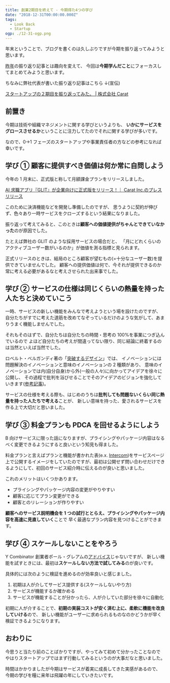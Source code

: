 ```yaml
---
title: 創業2期目を終えて - 今期得た4つの学び
date: "2018-12-31T00:00:00.000Z"
tags:
  - Look Back
  - Startup
ogp: ./12-31-ogp.png
---
```


年末ということで、ブログを書くのは久しぶりですが今期を振り返ってみようと思います。

[昨年](/2017/12/one-year-summary)の振り返り記事とは趣向を変えて、
今回は**今期学んだこと**にフォーカスしてまとめてみようと思います。

ちなみに弊社代表が書いた振り返り記事はこちら ↓(宣伝)

[スタートアップの２期目を振り返ってみた。 \| 株式会社 Carat](https://www.wantedly.com/companies/caratinc/post_articles/149005)

## **前置き**

今期は技術や組織マネジメントに関する学びというよりも、
**いかにサービスをグロースさせるか**ということに注力してたのでそれに関する学びが多いです。

なので、0→1 フェーズのスタートアップや事業責任者の方などの参考になれば幸いです。

## **学び ① 顧客に提供すべき価値は何か常に自問しよう**

今年の 1 月末に、正式版と称して月額課金プランをリリースしました。

[AI 求職アプリ『GLIT』が企業向けに正式版をリリース！｜ Carat Inc.のプレスリリース](https://prtimes.jp/main/html/rd/p/000000011.000023025.html)

このために決済機能などを開発し準備したのですが、
思うように契約が伸びず、色々あり一時サービスをクローズするという結果になりました。

振り返って考えてみると、このときは**顧客への価値提供がちゃんとできていなかった**のが原因でした。

たとえば弊社の GLIT のような採用サービスの場合だと、
「月にどれくらいのアクティブユーザー数がいるのか」が価値を測る指標と見られます。

正式リリースのときは、結局のところ顧客が望むもの(=十分なユーザー数)を提供できていませんでした。
顧客への提供価値は何で、今それが提供できるのか常に考える必要があるなと考えさせられた出来事でした。

## **学び ② サービスの仕様は同じくらいの熱量を持った人たちと決めていこう**

一時、サービスの新しい機能をみんなで考えようという場を設けたのですが、
自分たちがすでに考えた道筋を改めてなぞっているだけのような気がして、あまりうまく機能しませんでした。

それもそのはずで、自分たちは自分たちの時間・思考の 100%を事業につぎ込んでいるので
よほど自分たちの考えが間違ってない限り、同じ結論に終着するのは当然といえば当然でした。

ロベルト・ベルガンディ著の「[突破するデザイン](http://amzn.asia/d/eiHUvRS)」では、
イノベーションには問題解決のイノベーションと意味のイノベーションの 2 種類があり、
意味のイノベーションでは内(自分自身)から外(一般の人々)に向かってアイデアを徐々に公開し、
その過程で批判を浴びせることでそのアイデアのビジョンを強化していきます([参考記事](https://www.worksight.jp/issues/1050.html))。

サービスの仕様を考える際も、はじめのうちは**批判しても問題ないくらい同じ熱量を持った人たちで考える**ことが、
新しい意味を持った、愛されるサービスを作る上で大切だと思いました。

## **学び ③ 料金プランも PDCA を回せるようにしよう**

B 向けサービスに限った話になりますが、プライシングやパッケージ内容はなるべく変更できるようにすると良いという知見も得ました。

料金プランと言えばプランと機能が書かれた表(e.x. [Intercom](https://www.intercom.com/pricing?current_tab=all_intercom_tab))をサービスページ上で公開するイメージをしていたのですが、最初は公開せず問い合わせだけできるようにして、初回のサービス紹介時に伝えるのが良いと思いました。

これのメリットはいくつかあります。

- プライシングやパッケージ内容の変更がやりやすい
- 顧客に応じてプラン変更ができる
- 顧客とのリレーションが作りやすい

**顧客へのサービス説明機会を 1 つの試行ととらえ、プライシングやパッケージ内容を高速に見直していく**ことで
早く最適なプラン内容を見つけることができます。

## **学び ④ スケールしないことをやろう**

Y Combinator 創業者ポール・グレアムの[アドバイス](https://postd.cc/do-things-that-dont-scale/)じゃないですが、
新しい機能を試すときには、最初は**スケールしない方法で試してみる**のが良いです。

具体的には次のように検証を進めるのが効率良いと感じました。

1. 初期は人が介してサービス提供する(スケールしないやり方)
1. サービスが機能するか確かめる
1. サービスが機能することが分かったら、人が介していた部分を徐々に自動化

初期に人が介することで、**初期の実装コストが安く済む上に、柔軟に機能を改良していける**ので、
新しい機能がユーザーに求められるものなのかどうかが早く検証できるようになります。

## **おわりに**

今思うと当たり前のことばかりですが、やってみて初めて分かったことなので
やはりスタートアップではまず行動してみるというのが大事だなと思いました。

時間はかかりましたが今期はサービスが着実に成長してきた実感があるので、
今期の学びを糧に来年は飛躍の年にしていきたいです。

